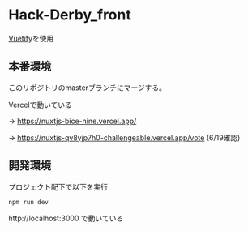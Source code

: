 # Hack-Derby_front

[Vuetify](https://vuetifyjs.com/ja/)を使用

## 本番環境

このリポジトリのmasterブランチにマージする。

Vercelで動いている

→ https://nuxtjs-bice-nine.vercel.app/

→ https://nuxtjs-qv8yjp7h0-challengeable.vercel.app/vote (6/19確認)


## 開発環境

プロジェクト配下で以下を実行

```
npm run dev
```

http://localhost:3000 で動いている
